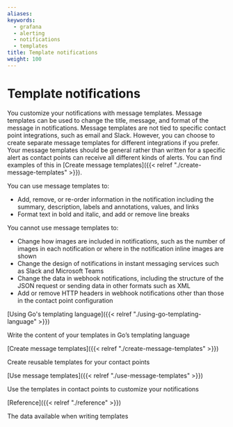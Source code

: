 ```yaml
---
aliases:
keywords:
  - grafana
  - alerting
  - notifications
  - templates
title: Template notifications
weight: 100
---
```


# Template notifications

You customize your notifications with message templates. Message templates can be used to change the title, message, and format of the message in notifications. Message templates are not tied to specific contact point integrations, such as email and Slack. However, you can choose to create separate message templates for different integrations if you prefer. Your message templates should be general rather than written for a specific alert as contact points can receive all different kinds of alerts. You can find examples of this in [Create message templates]({{< relref "./create-message-templates" >}}).

You can use message templates to:

- Add, remove, or re-order information in the notification including the summary, description, labels and annotations, values, and links
- Format text in bold and italic, and add or remove line breaks

You cannot use message templates to:

- Change how images are included in notifications, such as the number of images in each notification or where in the notification inline images are shown
- Change the design of notifications in instant messaging services such as Slack and Microsoft Teams
- Change the data in webhook notifications, including the structure of the JSON request or sending data in other formats such as XML
- Add or remove HTTP headers in webhook notifications other than those in the contact point configuration

[Using Go's templating language]({{< relref "./using-go-templating-language" >}})

Write the content of your templates in Go’s templating language

[Create message templates]({{< relref "./create-message-templates" >}})

Create reusable templates for your contact points

[Use message templates]({{< relref "./use-message-templates" >}})

Use the templates in contact points to customize your notifications

[Reference]({{< relref "./reference" >}})

The data available when writing templates
